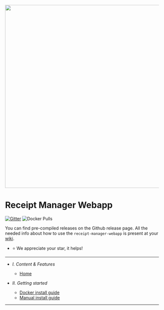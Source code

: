 <p align="center">

  <img width=600 src="https://i.imgur.com/EPoolzW.png">

</p>

# Receipt Manager Webapp 

 [![Gitter](https://badges.gitter.im/receipt-parser-manager/community.svg)](https://gitter.im/receipt-parser-manager/community?utm_source=badge&utm_medium=badge&utm_campaign=pr-badge)
![Docker Pulls](https://img.shields.io/docker/pulls/dielee/receipt-manager-webapp.svg?style=flat-square)

You can find pre-compiled releases on the Github release page.
All the needed info about how to  use the `receipt-manager-webapp` is present at your [wiki](https://receipt-manager-webapp.readthedocs.io/en/latest/index.html).
* :star: We appreciate your star, it helps!

---

- *I. Content & Features*
  - [Home](https://receipt-manager-webapp.readthedocs.io/en/latest/)
  

- *II. Getting started*
  - [Docker install guide](https://receipt-manager-webapp.readthedocs.io/en/latest/installation.html)
  - [Manual install guide](https://receipt-manager-webapp.readthedocs.io/en/latest/installation.html#manuel-installation-guide)
---
